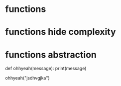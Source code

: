 # functions
# functions hide complexity
# functions abstraction

def ohhyeah(message):
    print(message)

ohhyeah("jsdhvgjka")
